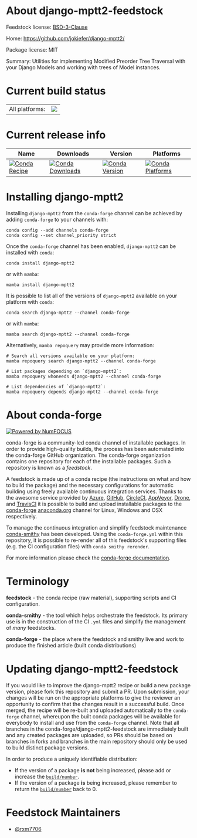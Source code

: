 About django-mptt2-feedstock
============================

Feedstock license: [BSD-3-Clause](https://github.com/conda-forge/django-mptt2-feedstock/blob/main/LICENSE.txt)

Home: https://github.com/jokiefer/django-mptt2/

Package license: MIT

Summary: Utilities for implementing Modified Preorder Tree Traversal with your Django Models and working with trees of Model instances.

Current build status
====================


<table><tr><td>All platforms:</td>
    <td>
      <a href="https://dev.azure.com/conda-forge/feedstock-builds/_build/latest?definitionId=20504&branchName=main">
        <img src="https://dev.azure.com/conda-forge/feedstock-builds/_apis/build/status/django-mptt2-feedstock?branchName=main">
      </a>
    </td>
  </tr>
</table>

Current release info
====================

| Name | Downloads | Version | Platforms |
| --- | --- | --- | --- |
| [![Conda Recipe](https://img.shields.io/badge/recipe-django--mptt2-green.svg)](https://anaconda.org/conda-forge/django-mptt2) | [![Conda Downloads](https://img.shields.io/conda/dn/conda-forge/django-mptt2.svg)](https://anaconda.org/conda-forge/django-mptt2) | [![Conda Version](https://img.shields.io/conda/vn/conda-forge/django-mptt2.svg)](https://anaconda.org/conda-forge/django-mptt2) | [![Conda Platforms](https://img.shields.io/conda/pn/conda-forge/django-mptt2.svg)](https://anaconda.org/conda-forge/django-mptt2) |

Installing django-mptt2
=======================

Installing `django-mptt2` from the `conda-forge` channel can be achieved by adding `conda-forge` to your channels with:

```
conda config --add channels conda-forge
conda config --set channel_priority strict
```

Once the `conda-forge` channel has been enabled, `django-mptt2` can be installed with `conda`:

```
conda install django-mptt2
```

or with `mamba`:

```
mamba install django-mptt2
```

It is possible to list all of the versions of `django-mptt2` available on your platform with `conda`:

```
conda search django-mptt2 --channel conda-forge
```

or with `mamba`:

```
mamba search django-mptt2 --channel conda-forge
```

Alternatively, `mamba repoquery` may provide more information:

```
# Search all versions available on your platform:
mamba repoquery search django-mptt2 --channel conda-forge

# List packages depending on `django-mptt2`:
mamba repoquery whoneeds django-mptt2 --channel conda-forge

# List dependencies of `django-mptt2`:
mamba repoquery depends django-mptt2 --channel conda-forge
```


About conda-forge
=================

[![Powered by
NumFOCUS](https://img.shields.io/badge/powered%20by-NumFOCUS-orange.svg?style=flat&colorA=E1523D&colorB=007D8A)](https://numfocus.org)

conda-forge is a community-led conda channel of installable packages.
In order to provide high-quality builds, the process has been automated into the
conda-forge GitHub organization. The conda-forge organization contains one repository
for each of the installable packages. Such a repository is known as a *feedstock*.

A feedstock is made up of a conda recipe (the instructions on what and how to build
the package) and the necessary configurations for automatic building using freely
available continuous integration services. Thanks to the awesome service provided by
[Azure](https://azure.microsoft.com/en-us/services/devops/), [GitHub](https://github.com/),
[CircleCI](https://circleci.com/), [AppVeyor](https://www.appveyor.com/),
[Drone](https://cloud.drone.io/welcome), and [TravisCI](https://travis-ci.com/)
it is possible to build and upload installable packages to the
[conda-forge](https://anaconda.org/conda-forge) [anaconda.org](https://anaconda.org/)
channel for Linux, Windows and OSX respectively.

To manage the continuous integration and simplify feedstock maintenance
[conda-smithy](https://github.com/conda-forge/conda-smithy) has been developed.
Using the ``conda-forge.yml`` within this repository, it is possible to re-render all of
this feedstock's supporting files (e.g. the CI configuration files) with ``conda smithy rerender``.

For more information please check the [conda-forge documentation](https://conda-forge.org/docs/).

Terminology
===========

**feedstock** - the conda recipe (raw material), supporting scripts and CI configuration.

**conda-smithy** - the tool which helps orchestrate the feedstock.
                   Its primary use is in the construction of the CI ``.yml`` files
                   and simplify the management of *many* feedstocks.

**conda-forge** - the place where the feedstock and smithy live and work to
                  produce the finished article (built conda distributions)


Updating django-mptt2-feedstock
===============================

If you would like to improve the django-mptt2 recipe or build a new
package version, please fork this repository and submit a PR. Upon submission,
your changes will be run on the appropriate platforms to give the reviewer an
opportunity to confirm that the changes result in a successful build. Once
merged, the recipe will be re-built and uploaded automatically to the
`conda-forge` channel, whereupon the built conda packages will be available for
everybody to install and use from the `conda-forge` channel.
Note that all branches in the conda-forge/django-mptt2-feedstock are
immediately built and any created packages are uploaded, so PRs should be based
on branches in forks and branches in the main repository should only be used to
build distinct package versions.

In order to produce a uniquely identifiable distribution:
 * If the version of a package **is not** being increased, please add or increase
   the [``build/number``](https://docs.conda.io/projects/conda-build/en/latest/resources/define-metadata.html#build-number-and-string).
 * If the version of a package **is** being increased, please remember to return
   the [``build/number``](https://docs.conda.io/projects/conda-build/en/latest/resources/define-metadata.html#build-number-and-string)
   back to 0.

Feedstock Maintainers
=====================

* [@rxm7706](https://github.com/rxm7706/)

